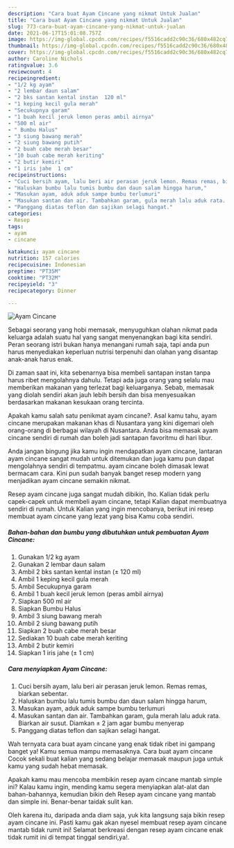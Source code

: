 ```yaml
---
description: "Cara buat Ayam Cincane yang nikmat Untuk Jualan"
title: "Cara buat Ayam Cincane yang nikmat Untuk Jualan"
slug: 773-cara-buat-ayam-cincane-yang-nikmat-untuk-jualan
date: 2021-06-17T15:01:08.757Z
image: https://img-global.cpcdn.com/recipes/f5516cadd2c90c36/680x482cq70/ayam-cincane-foto-resep-utama.jpg
thumbnail: https://img-global.cpcdn.com/recipes/f5516cadd2c90c36/680x482cq70/ayam-cincane-foto-resep-utama.jpg
cover: https://img-global.cpcdn.com/recipes/f5516cadd2c90c36/680x482cq70/ayam-cincane-foto-resep-utama.jpg
author: Caroline Nichols
ratingvalue: 3.6
reviewcount: 4
recipeingredient:
- "1/2 kg ayam"
- "2 lembar daun salam"
- "2 bks santan kental instan  120 ml"
- "1 keping kecil gula merah"
- "Secukupnya garam"
- "1 buah kecil jeruk lemon peras ambil airnya"
- "500 ml air"
- " Bumbu Halus"
- "3 siung bawang merah"
- "2 siung bawang putih"
- "2 buah cabe merah besar"
- "10 buah cabe merah keriting"
- "2 butir kemiri"
- "1 iris jahe  1 cm"
recipeinstructions:
- "Cuci bersih ayam, lalu beri air perasan jeruk lemon. Remas remas, biarkan sebentar."
- "Haluskan bumbu lalu tumis bumbu dan daun salam hingga harum,"
- "Masukan ayam, aduk aduk sampe bumbu terlumuri"
- "Masukan santan dan air. Tambahkan garam, gula merah lalu aduk rata. Biarkan air susut. Diamkan ± 2 jam agar bumbu menyerap"
- "Panggang diatas teflon dan sajikan selagi hangat."
categories:
- Resep
tags:
- ayam
- cincane

katakunci: ayam cincane 
nutrition: 157 calories
recipecuisine: Indonesian
preptime: "PT35M"
cooktime: "PT32M"
recipeyield: "3"
recipecategory: Dinner

---
```



![Ayam Cincane](https://img-global.cpcdn.com/recipes/f5516cadd2c90c36/680x482cq70/ayam-cincane-foto-resep-utama.jpg)

Sebagai seorang yang hobi memasak, menyuguhkan olahan nikmat pada keluarga adalah suatu hal yang sangat menyenangkan bagi kita sendiri. Peran seorang istri bukan hanya menangani rumah saja, tapi anda pun harus menyediakan keperluan nutrisi terpenuhi dan olahan yang disantap anak-anak harus enak.

Di zaman  saat ini, kita sebenarnya bisa membeli santapan instan tanpa harus ribet mengolahnya dahulu. Tetapi ada juga orang yang selalu mau memberikan makanan yang terlezat bagi keluarganya. Sebab, memasak yang diolah sendiri akan jauh lebih bersih dan bisa menyesuaikan berdasarkan makanan kesukaan orang tercinta. 



Apakah kamu salah satu penikmat ayam cincane?. Asal kamu tahu, ayam cincane merupakan makanan khas di Nusantara yang kini digemari oleh orang-orang di berbagai wilayah di Nusantara. Anda bisa memasak ayam cincane sendiri di rumah dan boleh jadi santapan favoritmu di hari libur.

Anda jangan bingung jika kamu ingin mendapatkan ayam cincane, lantaran ayam cincane sangat mudah untuk ditemukan dan juga kamu pun dapat mengolahnya sendiri di tempatmu. ayam cincane boleh dimasak lewat bermacam cara. Kini pun sudah banyak banget resep modern yang menjadikan ayam cincane semakin nikmat.

Resep ayam cincane juga sangat mudah dibikin, lho. Kalian tidak perlu capek-capek untuk membeli ayam cincane, tetapi Kalian dapat membuatnya sendiri di rumah. Untuk Kalian yang ingin mencobanya, berikut ini resep membuat ayam cincane yang lezat yang bisa Kamu coba sendiri.

<!--inarticleads1-->

##### Bahan-bahan dan bumbu yang dibutuhkan untuk pembuatan Ayam Cincane:

1. Gunakan 1/2 kg ayam
1. Gunakan 2 lembar daun salam
1. Ambil 2 bks santan kental instan (± 120 ml)
1. Ambil 1 keping kecil gula merah
1. Ambil Secukupnya garam
1. Ambil 1 buah kecil jeruk lemon (peras ambil airnya)
1. Siapkan 500 ml air
1. Siapkan  Bumbu Halus
1. Ambil 3 siung bawang merah
1. Ambil 2 siung bawang putih
1. Siapkan 2 buah cabe merah besar
1. Sediakan 10 buah cabe merah keriting
1. Ambil 2 butir kemiri
1. Siapkan 1 iris jahe (± 1 cm)




<!--inarticleads2-->

##### Cara menyiapkan Ayam Cincane:

1. Cuci bersih ayam, lalu beri air perasan jeruk lemon. Remas remas, biarkan sebentar.
1. Haluskan bumbu lalu tumis bumbu dan daun salam hingga harum,
1. Masukan ayam, aduk aduk sampe bumbu terlumuri
1. Masukan santan dan air. Tambahkan garam, gula merah lalu aduk rata. Biarkan air susut. Diamkan ± 2 jam agar bumbu menyerap
1. Panggang diatas teflon dan sajikan selagi hangat.




Wah ternyata cara buat ayam cincane yang enak tidak ribet ini gampang banget ya! Kamu semua mampu memasaknya. Cara buat ayam cincane Cocok sekali buat kalian yang sedang belajar memasak maupun juga untuk kamu yang sudah hebat memasak.

Apakah kamu mau mencoba membikin resep ayam cincane mantab simple ini? Kalau kamu ingin, mending kamu segera menyiapkan alat-alat dan bahan-bahannya, kemudian bikin deh Resep ayam cincane yang mantab dan simple ini. Benar-benar taidak sulit kan. 

Oleh karena itu, daripada anda diam saja, yuk kita langsung saja bikin resep ayam cincane ini. Pasti kamu gak akan nyesel membuat resep ayam cincane mantab tidak rumit ini! Selamat berkreasi dengan resep ayam cincane enak tidak rumit ini di tempat tinggal sendiri,ya!.

